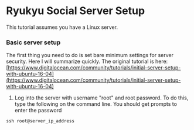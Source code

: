 # Ryukyu Social Server Setup

This tutorial assumes you have a Linux server.

### Basic server setup

The first thing you need to do is set bare minimum settings for server security.  Here I will summarize quickly.  The original tutorial is here: [https://www.digitalocean.com/community/tutorials/initial-server-setup-with-ubuntu-16-04](https://www.digitalocean.com/community/tutorials/initial-server-setup-with-ubuntu-16-04)

1. Log into the server with username "root" and root password.  To do this, type the following on the command line.  You should get prompts to enter the password
```
ssh root@server_ip_address
```
